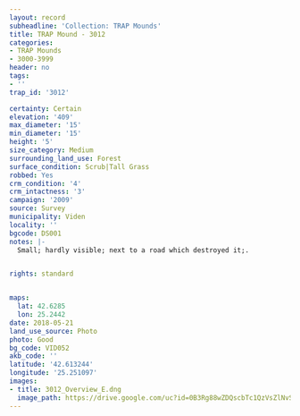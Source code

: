 ```yaml
---
layout: record
subheadline: 'Collection: TRAP Mounds'
title: TRAP Mound - 3012
categories:
- TRAP Mounds
- 3000-3999
header: no
tags:
- ''
trap_id: '3012'

certainty: Certain
elevation: '409'
max_diameter: '15'
min_diameter: '15'
height: '5'
size_category: Medium
surrounding_land_use: Forest
surface_condition: Scrub|Tall Grass
robbed: Yes
crm_condition: '4'
crm_intactness: '3'
campaign: '2009'
source: Survey
municipality: Viden
locality: ''
bgcode: DS001
notes: |-
  Small; hardly visible; next to a road which destroyed it;.


rights: standard


maps:
  lat: 42.6285
  lon: 25.2442
date: 2018-05-21
land_use_source: Photo
photo: Good
bg_code: VID052
akb_code: ''
latitude: '42.613244'
longitude: '25.251097'
images:
- title: 3012_Overview_E.dng
  image_path: https://drive.google.com/uc?id=0B3Rg88wZDQscbTc1QzVsZlNvSms
---
```

